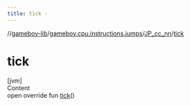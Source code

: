 ```yaml
---
title: tick -
---
```

//[gameboy-lib](../../index.md)/[gameboy.cpu.instructions.jumps](../index.md)/[JP_cc_nn](index.md)/[tick](tick.md)



# tick  
[jvm]  
Content  
open override fun [tick](tick.md)()  



